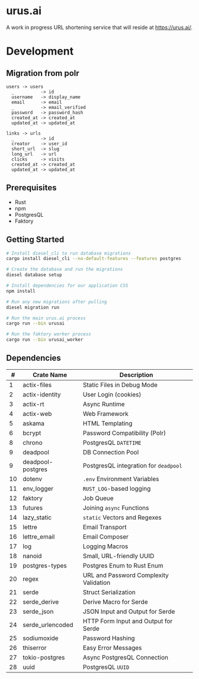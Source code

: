 # urus.ai

A work in progress URL shortening service that will reside at https://urus.ai/.

# Development

## Migration from polr

```
users -> users
  _          -> id
  username   -> display_name
  email      -> email
  _          -> email_verified
  password   -> password_hash
  created_at -> created_at
  updated_at -> updated_at

links -> urls
  _          -> id
  creator    -> user_id
  short_url  -> slug
  long_url   -> url
  clicks     -> visits
  created_at -> created_at
  updated_at -> updated_at
```

## Prerequisites
- Rust
- npm
- PostgresQL
- Faktory

## Getting Started

```bash
# Install diesel_cli to run database migrations
cargo install diesel_cli --no-default-features --features postgres

# Create the database and run the migrations
diesel database setup

# Install dependencies for our application CSS
npm install

# Run any new migrations after pulling
diesel migration run

# Run the main urus.ai process
cargo run --bin urusai

# Run the faktory worker process
cargo run --bin urusai_worker
```
## Dependencies

\# | Crate Name        | Description                                  |
-- | ----------------- | -------------------------------------------- |
1  | actix-files       | Static Files in Debug Mode                   |
2  | actix-identity    | User Login (cookies)                         |
3  | actix-rt          | Async Runtime                                |
4  | actix-web         | Web Framework                                |
5  | askama            | HTML Templating                              |
6  | bcrypt            | Password Compatibility (Polr)                |
8  | chrono            | PostgresQL `DATETIME`                        |
9  | deadpool          | DB Connection Pool                           |
9  | deadpool-postgres | PostgresQL integration for `deadpool`        |
10 | dotenv            | `.env` Environment Variables                 |
11 | env_logger        | `RUST_LOG`-based logging                     |
12 | faktory           | Job Queue                                    |
13 | futures           | Joining `async` Functions                    |
14 | lazy_static       | `static` Vectors and Regexes                 |
15 | lettre            | Email Transport                              |
16 | lettre_email      | Email Composer                               |
17 | log               | Logging Macros                               |
18 | nanoid            | Small, URL-friendly UUID                     |
19 | postgres-types    | Postgres Enum to Rust Enum                   |
20 | regex             | URL and Password Complexity Validation       |
21 | serde             | Struct Serialization                         |
22 | serde_derive      | Derive Macro for Serde                       |
23 | serde_json        | JSON Input and Output for Serde              |
24 | serde_urlencoded  | HTTP Form Input and Output for Serde         |
25 | sodiumoxide       | Password Hashing                             |
26 | thiserror         | Easy Error Messages                          |
27 | tokio-postgres    | Async PostgresQL Connection                  |
28 | uuid              | PostgresQL `UUID`                            |
